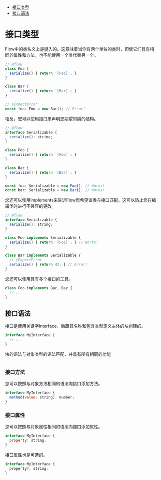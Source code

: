 * [接口类型](#接口类型)
* [接口语法](#接口语法)

# 接口类型

Flow中的类名义上是键入的。这意味着当你有两个单独的类时，即使它们具有相同的属性和方法，也不能使用一个类代替另一个。

```js
// @flow
class Foo {
  serialize() { return '[Foo]'; }
}

class Bar {
  serialize() { return '[Bar]'; }
}

// $ExpectError
const foo: Foo = new Bar(); // Error!
```

相反，您可以使用接口来声明您期望的类的结构。

```js
// @flow
interface Serializable {
  serialize(): string;
}

class Foo {
  serialize() { return '[Foo]'; }
}

class Bar {
  serialize() { return '[Bar]'; }
}

const foo: Serializable = new Foo(); // Works!
const bar: Serializable = new Bar(); // Works!
```

您还可以使用implements来告诉Flow您希望该类与接口匹配。这可以防止您在编辑类时进行不兼容的更改。

```js
// @flow
interface Serializable {
  serialize(): string;
}

class Foo implements Serializable {
  serialize() { return '[Foo]'; } // Works!
}

class Bar implements Serializable {
  // $ExpectError
  serialize() { return 42; } // Error!
}
```

您还可以使用具有多个接口的工具。

```js
class Foo implements Bar, Baz {
  // ...
}
```

## 接口语法

接口是使用关键字interface，后跟其名称和包含类型定义主体的块创建的。

```js
interface MyInterface {
  // ...
}
```
块的语法与对象类型的语法匹配，并具有所有相同的功能

```js

```

### 接口方法

您可以按照与对象方法相同的语法向接口添加方法。

```js
interface MyInterface {
  method(value: string): number;
}
```

### 接口属性

您可以按照与对象属性相同的语法向接口添加属性。

```js
interface MyInterface {
  property: string;
}
```
接口属性也是可选的。

```js
interface MyInterface {
  property?: string;
}
```
